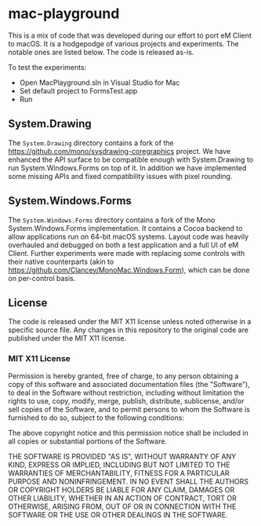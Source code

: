# mac-playground

This is a mix of code that was developed during our effort to port eM Client to macOS. It is a hodgepodge of various projects and experiments. The notable ones are listed below. The code is released as-is.

To test the experiments:
* Open MacPlayground.sln in Visual Studio for Mac
* Set default project to FormsTest.app
* Run

## System.Drawing

The `System.Drawing` directory contains a fork of the https://github.com/mono/sysdrawing-coregraphics project. We have enhanced the API surface to be compatible enough with System.Drawing to run System.Windows.Forms on top of it. In addition we have implemented some missing APIs and fixed compatibility issues with pixel rounding.

## System.Windows.Forms

The `System.Windows.Forms` directory contains a fork of the Mono System.Windows.Forms implementation. It contains a Cocoa backend to allow applications run on 64-bit macOS systems. Layout code was heavily overhauled and debugged on both a test application and a full UI of eM Client. Further experiments were made with replacing some controls with their native counterparts (akin to https://github.com/Clancey/MonoMac.Windows.Form), which can be done on per-control basis.

## License

The code is released under the MIT X11 license unless noted otherwise in a specific source file. Any changes in this repository to the original code are published under the MIT X11 license.

### MIT X11 License

Permission is hereby granted, free of charge, to any person obtaining
a copy of this software and associated documentation files (the
"Software"), to deal in the Software without restriction, including
without limitation the rights to use, copy, modify, merge, publish,
distribute, sublicense, and/or sell copies of the Software, and to
permit persons to whom the Software is furnished to do so, subject to
the following conditions:

The above copyright notice and this permission notice shall be
included in all copies or substantial portions of the Software.

THE SOFTWARE IS PROVIDED "AS IS", WITHOUT WARRANTY OF ANY KIND,
EXPRESS OR IMPLIED, INCLUDING BUT NOT LIMITED TO THE WARRANTIES OF
MERCHANTABILITY, FITNESS FOR A PARTICULAR PURPOSE AND
NONINFRINGEMENT. IN NO EVENT SHALL THE AUTHORS OR COPYRIGHT HOLDERS BE
LIABLE FOR ANY CLAIM, DAMAGES OR OTHER LIABILITY, WHETHER IN AN ACTION
OF CONTRACT, TORT OR OTHERWISE, ARISING FROM, OUT OF OR IN CONNECTION
WITH THE SOFTWARE OR THE USE OR OTHER DEALINGS IN THE SOFTWARE.
